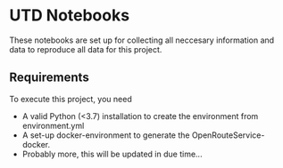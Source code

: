 # UTD Notebooks

These notebooks are set up for collecting all neccesary information and data to reproduce all data for this project. 

## Requirements

To execute this project, you need

* A valid Python (<3.7) installation to create the environment from environment.yml
* A set-up docker-environment to generate the OpenRouteService-docker.
* Probably more, this will be updated in due time...